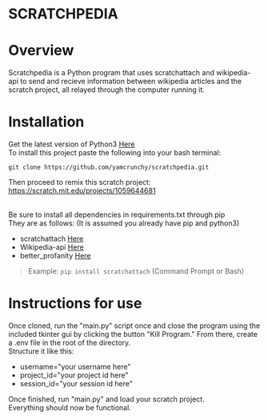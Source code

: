 # SCRATCHPEDIA

# Overview

Scratchpedia is a Python program that uses scratchattach and wikipedia-api to send and recieve information between wikipedia articles and the scratch project, all relayed through the computer running it.

# Installation

Get the latest version of Python3 [Here](https://www.python.org/downloads/)<br>
To install this project paste the following into your bash terminal:

```
git clone https://github.com/yamcrunchy/scratchpedia.git
```

Then proceed to remix this scratch project: https://scratch.mit.edu/projects/1059644681

<br> Be sure to install all dependencies in requirements.txt through pip<br>
They are as follows: (It is assumed you already have pip and python3)

- scratchattach [Here](https://github.com/TimMcCool/scratchattach/)
- Wikipedia-api [Here](https://github.com/martin-majlis/Wikipedia-API)
- better_profanity [Here](https://github.com/snguyenthanh/better_profanity)

> Example: `pip install scratchattach` (Command Prompt or Bash)

# Instructions for use

Once cloned, run the "main.py" script once and close the program using the included tkinter gui by clicking the button "Kill Program."
From there, create a .env file in the root of the directory. <br>Structure it like this:

- username="your username here"
- project_id="your project id here"
- session_id="your session id here"

Once finished, run "main.py" and load your scratch project.  
Everything should now be functional.

